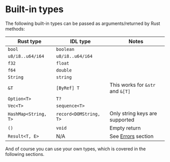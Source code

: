 # Built-in types

The following built-in types can be passed as arguments/returned by Rust methods:

| Rust type            | IDL type               | Notes                             |
|----------------------|------------------------|-----------------------------------|
| `bool`               | `boolean`              |                                   |
| `u8/i8..u64/i64`     | `u8/i8..u64/i64`       |                                   |
| `f32`                | `float`                |                                   |
| `f64`                | `double`               |                                   |
| `String`             | `string`               |                                   |
| `&T`                 | `[ByRef] T`            | This works for `&str` and `&[T]`  |
| `Option<T>`          | `T?`                   |                                   |
| `Vec<T>`             | `sequence<T>`          |                                   |
| `HashMap<String, T>` | `record<DOMString, T>` | Only string keys are supported    |
| `()`                 | `void`                 | Empty return                      |
| `Result<T, E>`       | N/A                    | See [Errors](./errors.md) section |

And of course you can use your own types, which is covered in the following sections.
